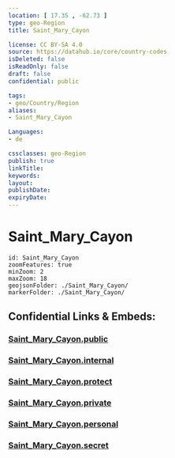 ```yaml
---
location: [ 17.35 , -62.73 ] 
type: geo-Region
title: Saint_Mary_Cayon

license: CC BY-SA 4.0
source: https://datahub.io/core/country-codes
isDeleted: false
isReadOnly: false
draft: false
confidential: public

tags:
- geo/Country/Region
aliases:
- Saint_Mary_Cayon

Languages:
- de

cssclasses: geo-Region
publish: true
linkTitle: 
keywords: 
layout: 
publishDate: 
expiryDate: 
---
```


# Saint_Mary_Cayon

```leaflet
id: Saint_Mary_Cayon
zoomFeatures: true 
minZoom: 2 
maxZoom: 18
geojsonFolder: ./Saint_Mary_Cayon/
markerFolder: ./Saint_Mary_Cayon/
```


## Confidential Links & Embeds: 

### [Saint_Mary_Cayon.public](/_public/\Earth\Continent\America~Caribbean\Saint_Kitts_and_Nevis~Islands\parishes~Saint_Kitts_and_NevisSaint_Mary_Cayon.public.md) 

### [Saint_Mary_Cayon.internal](/_internal/\Earth\Continent\America~Caribbean\Saint_Kitts_and_Nevis~Islands\parishes~Saint_Kitts_and_NevisSaint_Mary_Cayon.internal.md) 

### [Saint_Mary_Cayon.protect](/_protect/\Earth\Continent\America~Caribbean\Saint_Kitts_and_Nevis~Islands\parishes~Saint_Kitts_and_NevisSaint_Mary_Cayon.protect.md) 

### [Saint_Mary_Cayon.private](/_private/\Earth\Continent\America~Caribbean\Saint_Kitts_and_Nevis~Islands\parishes~Saint_Kitts_and_NevisSaint_Mary_Cayon.private.md) 

### [Saint_Mary_Cayon.personal](/_personal/\Earth\Continent\America~Caribbean\Saint_Kitts_and_Nevis~Islands\parishes~Saint_Kitts_and_NevisSaint_Mary_Cayon.personal.md) 

### [Saint_Mary_Cayon.secret](/_secret/\Earth\Continent\America~Caribbean\Saint_Kitts_and_Nevis~Islands\parishes~Saint_Kitts_and_NevisSaint_Mary_Cayon.secret.md)

